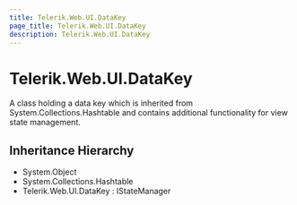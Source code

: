 ```yaml
---
title: Telerik.Web.UI.DataKey
page_title: Telerik.Web.UI.DataKey
description: Telerik.Web.UI.DataKey
---
```


# Telerik.Web.UI.DataKey

A class holding a data key which is inherited from System.Collections.Hashtable and
            contains additional functionality for view state management.

## Inheritance Hierarchy

* System.Object
* System.Collections.Hashtable
* Telerik.Web.UI.DataKey : IStateManager

